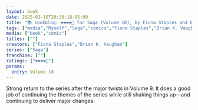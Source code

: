 ```yaml
---
layout: book
date: 2025-01-10T20:39:18-05:00
title: "📚 bookblog: ❤️❤️❤️❤️🖤 for Saga (Volume 10), by Fiona Staples and Brian K. Vaughan"
tags: ["media","Myself","Saga","comics","Fiona Staples","Brian K. Vaughan"]
media: ["book","comic"]
titles: [""]
creators: ["Fiona Staples","Brian K. Vaughan"]
series: ["Saga"]
franchise: [""]
ratings: ["❤️❤️❤️❤️🖤"]
params:
  entry: Volume 10
---
```


Strong return to the series after the major twists in Volume 9. It does a good job of continuing the themes of the series while still shaking things up—and continuing to deliver major changes.
